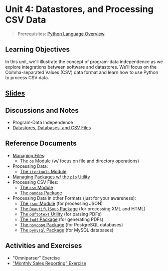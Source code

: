 # Unit 4: Datastores, and Processing CSV Data

> Prerequisites: [Python Language Overview](unit-3.md)

## Learning Objectives

In this unit, we'll illustrate the concept of program-data independence as we explore integrations between software and datastores. We'll focus on the Comma-separated Values (CSV) data format and learn how to use Python to process CSV data.

## [Slides](https://docs.google.com/presentation/d/1wB1ZnCrs_lGLTTbTG95njKKK09NK0JYxgvsjq6MTHZ8/edit?usp=sharing)

## Discussions and Notes

  + Program-Data Independence
  + [Datastores, Databases, and CSV Files](/notes/info-systems/datastores.md)

## Reference Documents

  + [Managing Files](/notes/python/file-management.md):
    + [The `os` Module](/notes/python/modules/os.md#file-operations) (w/ focus on file and directory operations)
  + Processing Data:
    + [The `itertools` Module](/notes/python/modules/itertools.md)
  + [Managing Packages w/ the `pip` Utility](/notes/clis/pip.md)
  + Processing CSV Files:
    + [The `csv` Module](/notes/python/modules/csv.md)
    + [The `pandas` Package](/notes/python/packages/pandas.md)
  + Processing Data in other Formats (just for your awareness):
    + [The `json` Module](/notes/python/modules/json.md) (for processing JSON)
    + [The `BeautifulSoup` Package](/notes/python/packages/beautifulsoup.md) (for processing XML and HTML)
    + [The `pdftotext` Utility](/notes/clis/pdftotext.md) (for parsing PDFs)
    + [The `fpdf` Package](/notes/python/packages/fpdf.md) (for generating PDFs)
    + [The `psycopg` Package](/notes/python/packages/psycopg.md) (for PostgreSQL databases)
    + [The `pymysql` Package](/notes/python/packages/pymysql.md) (for MySQL databases)

## Activities and Exercises

  + "Omniparser" Exercise
  + ["Monthly Sales Reporting" Exercise](/exercises/monthly-sales-reporting/README.md)
